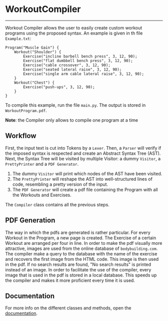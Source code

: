 # WorkoutCompiler

---
Workout Compiler allows the user to easily create custom workout programs using the proposed syntax.
An example is given in th file `Example.txt`:

```
Program("Muscle Gain") {
    Workout("Shoulder") {
        Exercise("incline barbell bench press", 3, 12, 90);
        Exercise("flat dumbbell bench press", 3, 12, 90);
        Exercise("cable crossover", 3, 12, 90);
        Exercise("seated lateral raise", 3, 12, 90);
        Exercise("single arm cable lateral raise", 3, 12, 90);
    }
    Workout("Chest") {
        Exercise("push-ups", 3, 12, 90);
    }
}
```

To compile this example, run the file `main.py`. The output is stored in `WorkoutProgram.pdf`.

**Note**: the Compiler only allows to compile one program at a time

## Workflow

First, the input text is cut into Tokens by a `Lexer`.
Then, a `Parser` will verify if the imposed syntax is respected and create an Abstract Syntax Tree (AST).
Next, the Syntax Tree will be visited by multiple Visitor: a dummy `Visitor`, a `PrettyPrinter` and a `PDF Generator`.
1. The dummy `Visitor` will print which nodes of the AST have been visited.
2. The `PrettyPrinter` will reshape the AST into well-structured lines of code, resembling a pretty version of the input.
3. The `PDF Generator` will create a pdf file containing the Program with all the Workouts and Exercises.

The `Compiler` class contains all the previous steps.

## PDF Generation

The way in which the pdfs are generated is rather particular.
For every Workout in the Program, a new page is created.
The Exercise of a certain Workout are arranged per four in line.
In order to make the pdf visually more attractive, images are used from the online database of `bodybuilding.com`.
The compiler make a query to the database with the name of the exercise and recovers the first image from the HTML code.
This image is then used in the pdf.
If no search results are found, "No search results" is printed instead of an image.
In order to facilitate the use of the compiler, every image that is used in the pdf is stored in a local database.
This speeds up the compiler and makes it more proficient every time it is used.

## Documentation

For more info on the different classes and methods, open the [documentation](https://htmlpreview.github.io/?https://github.com/BenDeSchampheleire/WorkoutCompiler/blob/main/Docs/build/index.html).